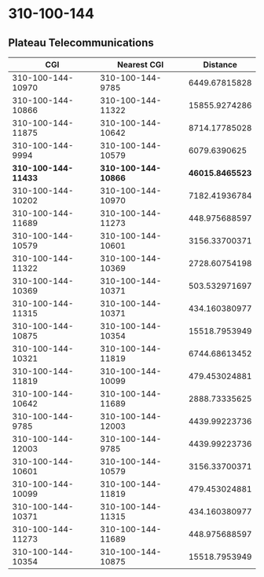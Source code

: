 # 310-100-144
## Plateau Telecommunications


| CGI | Nearest CGI | Distance |
|-----|-------------|----------|
| 310-100-144-10970 | 310-100-144-9785 | 6449.67815828 |
| 310-100-144-10866 | 310-100-144-11322 | 15855.9274286 |
| 310-100-144-11875 | 310-100-144-10642 | 8714.17785028 |
| 310-100-144-9994 | 310-100-144-10579 | 6079.6390625 |
| **310-100-144-11433** | **310-100-144-10866** | **46015.8465523** |
| 310-100-144-10202 | 310-100-144-10970 | 7182.41936784 |
| 310-100-144-11689 | 310-100-144-11273 | 448.975688597 |
| 310-100-144-10579 | 310-100-144-10601 | 3156.33700371 |
| 310-100-144-11322 | 310-100-144-10369 | 2728.60754198 |
| 310-100-144-10369 | 310-100-144-10371 | 503.532971697 |
| 310-100-144-11315 | 310-100-144-10371 | 434.160380977 |
| 310-100-144-10875 | 310-100-144-10354 | 15518.7953949 |
| 310-100-144-10321 | 310-100-144-11819 | 6744.68613452 |
| 310-100-144-11819 | 310-100-144-10099 | 479.453024881 |
| 310-100-144-10642 | 310-100-144-11689 | 2888.73335625 |
| 310-100-144-9785 | 310-100-144-12003 | 4439.99223736 |
| 310-100-144-12003 | 310-100-144-9785 | 4439.99223736 |
| 310-100-144-10601 | 310-100-144-10579 | 3156.33700371 |
| 310-100-144-10099 | 310-100-144-11819 | 479.453024881 |
| 310-100-144-10371 | 310-100-144-11315 | 434.160380977 |
| 310-100-144-11273 | 310-100-144-11689 | 448.975688597 |
| 310-100-144-10354 | 310-100-144-10875 | 15518.7953949 |
